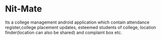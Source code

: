 # Nit-Mate
Its a college management android application which contain attendance register,college placement updates, esteemed students of college, location finder(location can also be shared) and complaint box etc.
